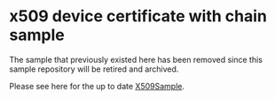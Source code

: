 # x509 device certificate with chain sample
The sample that previously existed here has been removed since this sample repository will be retired and archived.

Please see here for the up to date [X509Sample](https://github.com/Azure/azure-iot-sdk-csharp/blob/main/readme.md#samples).
